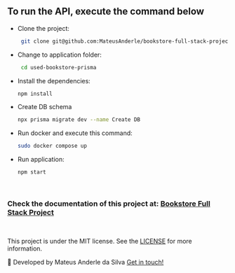 ## To run the API, execute the command below

- Clone the project:
  ```bash
   git clone git@github.com:MateusAnderle/bookstore-full-stack-project.git
  ```

- Change to application folder:
  ```bash
   cd used-bookstore-prisma 
  ```

- Install the dependencies:
  ```bash
  npm install
  ```

- Create DB schema
  ```bash
  npx prisma migrate dev --name Create DB
  ```

- Run docker and execute this command:
  ```bash
  sudo docker compose up
  ```

- Run application:
  ```bash
  npm start
  ```
&nbsp;

### Check the documentation of this project at: [Bookstore Full Stack Project](https://github.com/MateusAnderle/bookstore-full-stack-project)

&nbsp;

This project is under the MIT license. See the [LICENSE](https://github.com/MateusAnderle/bookstore-full-stack-project/blob/main/used-bookstore-prisma/LICENSE) for more information.

:rocket: Developed by Mateus Anderle da Silva [Get in touch!](https://www.linkedin.com/in/mateus-anderle-da-silva/)
